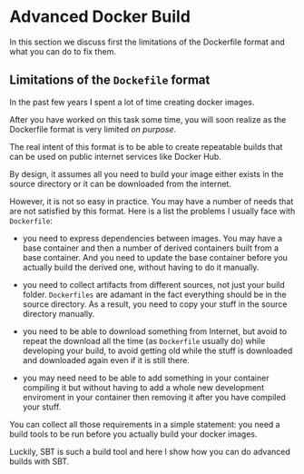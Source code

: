 # Advanced Docker Build

In this section we discuss first the limitations of the Dockerfile format and what you can do to fix them.

## Limitations of the `Dockefile` format

In the past few years I spent a lot of time creating docker images.

After you have worked on this task some time, you will soon realize as the Dockerfile format is very limited *on purpose*.

The real intent of this format is to be able to create repeatable builds that can be used on public internet services like Docker Hub.

By design, it assumes all you need to build your image either exists in the source directory or it can be downloaded from the internet.

However, it is not so easy in practice. You may have a number of needs that are not satisfied by this format. Here is a list the problems I usually face with `Dockerfile`:

- you need to express dependencies between images. You may have a base container and then a number of derived containers built from a base container. And you need to update the base container before you actually build the derived one, without having to do it manually.

- you need to collect artifacts from different sources, not just your build folder. `Dockerfiles` are adamant in the fact everything should be in the source directory. As a result, you need to copy your stuff in the source directory manually.

- you need to be able to download something from Internet,  but avoid to repeat the download all the time (as `Dockerfile` usually do) while developing your build, to avoid getting old while the stuff is downloaded and downloaded again even if it is still there.

- you may need need to be able to add something in your container compiling it but without having to add a whole new development enviroment in your container then removing it after you have compiled your stuff.

You can collect all those requirements in a simple statement: you need a build tools to be run before you actually build your docker images.  

Luckily, SBT is such a build tool and here I show how you can do advanced builds with SBT.

